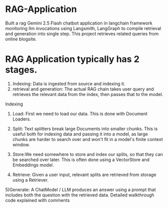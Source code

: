 # RAG-Application
Built a rag Gemini 2.5 Flash chatbot application in langchain framework monitoring llm invocations using Langsmith, LangGraph to compile retrieval and generation into single step. This project retrieves related queries from online blogsite.

# RAG Application typically has 2 stages.
1) Indexing: Data is ingested from source and indexing it.
2) retrieval and generation: The actual RAG chain takes user query and retrieves the relevant data from the index, then passes that to the model.

Indexing

1) Load: First we need to load our data. This is done with Document Loaders.

2) Split: Text splitters break large Documents into smaller chunks. This is useful both for indexing data and passing it into a model, as large chunks are harder to search over and won't fit in a model's finite context window.

3) Store:We need somewhere to store and index our splits, so that they can be searched over later. This is often done using a VectorStore and Embeddings model.

4) Retrieve: Given a user input, relevant splits are retrieved from storage using a Retriever.

5)Generate: A ChatModel / LLM produces an answer using a prompt that includes both the question with the retrieved data.
Detailed walkthrough code explained with comments
